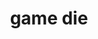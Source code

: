 ---
layout: smileys&emotion
title: game die
emoji: game_die
permalink: 🎲.html
image: assets/img/3moji/game_die.png
---